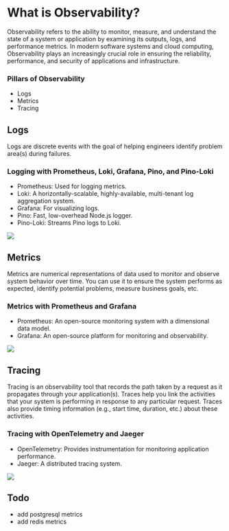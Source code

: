 
# What is Observability?
Observability refers to the ability to monitor, measure, and understand the state of a system or application by examining its outputs, logs, and performance metrics. In modern software systems and cloud computing, Observability plays an increasingly crucial role in ensuring the reliability, performance, and security of applications and infrastructure.

### Pillars of Observability
 - Logs
 - Metrics
 - Tracing

## Logs 
Logs are discrete events with the goal of helping engineers identify problem area(s) during failures.

### Logging with Prometheus, Loki, Grafana, Pino, and Pino-Loki
- Prometheus: Used for logging metrics.
- Loki: A horizontally-scalable, highly-available, multi-tenant log aggregation system.
- Grafana: For visualizing logs.
- Pino: Fast, low-overhead Node.js logger.
- Pino-Loki: Streams Pino logs to Loki.

![](https://raw.githubusercontent.com/alirezanqp/observability/main/images/Screenshot%20from%202023-12-12%2015-29-42.png)

## Metrics
Metrics are numerical representations of data used to monitor and observe system behavior over time. You can use it to ensure the system performs as expected, identify potential problems, measure business goals, etc.

### Metrics with Prometheus and Grafana
- Prometheus: An open-source monitoring system with a dimensional data model.
- Grafana: An open-source platform for monitoring and observability.

![](https://raw.githubusercontent.com/alirezanqp/observability/main/images/Screenshot%20from%202023-12-12%2015-32-00.png)

## Tracing 
Tracing is an observability tool that records the path taken by a request as it propagates through your application(s). Traces help you link the activities that your system is performing in response to any particular request. Traces also provide timing information (e.g., start time, duration, etc.) about these activities.

### Tracing with OpenTelemetry and Jaeger
- OpenTelemetry: Provides instrumentation for monitoring application performance.
- Jaeger: A distributed tracing system.

![](https://raw.githubusercontent.com/alirezanqp/observability/main/images/Screenshot%20from%202023-12-12%2015-34-49.png)

## Todo
- add postgresql metrics
- add redis metrics
